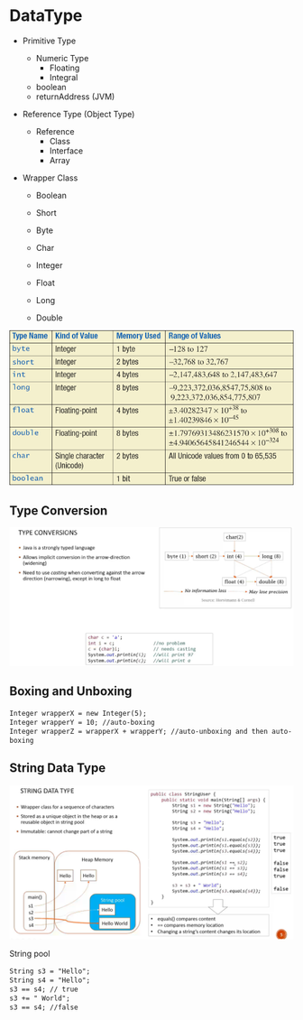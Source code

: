 # DataType

* Primitive Type
  * Numeric Type
    * Floating
    * Integral
  * boolean
  * returnAddress (JVM)
  
* Reference Type (Object Type)
  * Reference
    * Class
    * Interface
    * Array
  
* Wrapper Class

  * Boolean

  * Short

  * Byte

  * Char

  * Integer

  * Float

  * Long

  * Double

    

![pt](./primitivetype.png)



## Type Conversion

![typeconversion](typeconversion.png)



## Boxing and Unboxing

```{java}
Integer wrapperX = new Integer(5);
Integer wrapperY = 10; //auto-boxing
Integer wrapperZ = wrapperX + wrapperY; //auto-unboxing and then auto-boxing
```



## String Data Type

![stringdatatype](StringDataType.png)

String pool

```{java}
String s3 = "Hello";
String s4 = "Hello";
s3 == s4; // true
s3 += " World";
s3 == s4; //false
```


